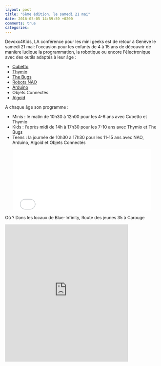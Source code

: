 ```yaml
---
layout: post
title: "6ème édition, le samedi 21 mai"
date: 2016-05-05 14:59:59 +0200
comments: true
categories: 
---
```


Devoxx4Kids, LA conférence pour les mini geeks est de retour à Genève le samedi 21 mai: l'occasion pour les enfants de 4 à 15 ans de découvrir de manière ludique la programmation, la robotique ou encore l'électronique avec des outils adaptés à leur âge :

- [Cubetto](http://www.primo.io/cubetto) 
- [Thymio](https://www.thymio.org/fr:thymio)
- [The Bugs](http://magiksquare.fr/)
- [Robots NAO](https://www.aldebaran.com/fr/cool-robots/nao)
- [Arduino](https://www.arduino.cc/)
- Objets Connectés
- [Algoid](http://www.algoid.net/)


A chaque âge son programme :

- Minis : le matin de 10h30 à 12h00 pour les 4-6 ans avec Cubetto et Thymio
- Kids : l'après midi de 14h à 17h30 pour les 7-10 ans avec Thymio et The Bugs
- Teens : la journée de 10h30 à 17h30 pour les 11-15 ans avec NAO, Arduino, Algoid et Objets Connectés
 


<center><div style="width:90%; text-align:left;" ><iframe  src="//eventbrite.fr/tickets-external?eid=25118738824&ref=etckt" frameborder="0" height="201" width="100%" vspace="0" hspace="0" marginheight="5" marginwidth="5" scrolling="auto" allowtransparency="true"></iframe></div></div></center>

Où ?
Dans les locaux de Blue-Infinity, Route des jeunes 35 à Carouge

<iframe src="https://www.google.com/maps/embed?pb=!1m18!1m12!1m3!1d2762.4071050242082!2d6.126970580221174!3d46.18245688131236!2m3!1f0!2f0!3f0!3m2!1i1024!2i768!4f13.1!3m3!1m2!1s0x478c7b23a2aaaee5%3A0x58745883402ca17!2sblue-infinity!5e0!3m2!1sfr!2sfr!4v1449581932305" width="80%" height="450" frameborder="0" style="border:0" allowfullscreen></iframe>
